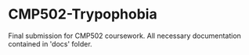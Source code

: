 # CMP502-Trypophobia
Final submission for CMP502 coursework. All necessary documentation contained in 'docs' folder.

